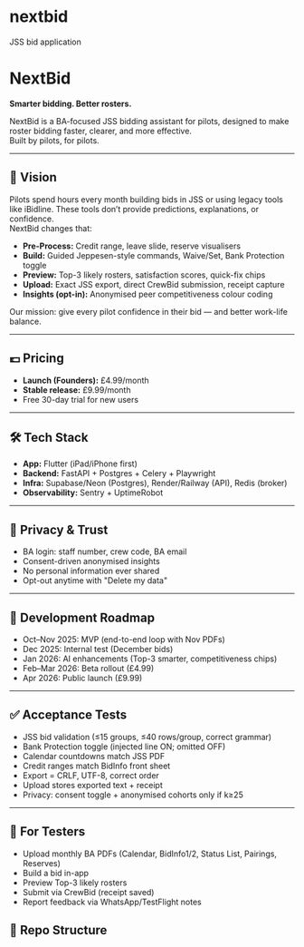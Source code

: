 # nextbid
JSS bid application
# NextBid

**Smarter bidding. Better rosters.**

NextBid is a BA-focused JSS bidding assistant for pilots, designed to make roster bidding faster, clearer, and more effective.  
Built by pilots, for pilots.

---

## 🎯 Vision
Pilots spend hours every month building bids in JSS or using legacy tools like iBidline. These tools don’t provide predictions, explanations, or confidence.  
NextBid changes that:
- **Pre-Process:** Credit range, leave slide, reserve visualisers
- **Build:** Guided Jeppesen-style commands, Waive/Set, Bank Protection toggle
- **Preview:** Top-3 likely rosters, satisfaction scores, quick-fix chips
- **Upload:** Exact JSS export, direct CrewBid submission, receipt capture
- **Insights (opt-in):** Anonymised peer competitiveness colour coding

Our mission: give every pilot confidence in their bid — and better work-life balance.

---

## 💷 Pricing
- **Launch (Founders):** £4.99/month  
- **Stable release:** £9.99/month  
- Free 30-day trial for new users

---

## 🛠️ Tech Stack
- **App:** Flutter (iPad/iPhone first)  
- **Backend:** FastAPI + Postgres + Celery + Playwright  
- **Infra:** Supabase/Neon (Postgres), Render/Railway (API), Redis (broker)  
- **Observability:** Sentry + UptimeRobot


---

## 🔐 Privacy & Trust
- BA login: staff number, crew code, BA email
- Consent-driven anonymised insights
- No personal information ever shared
- Opt-out anytime with "Delete my data"

---

## 🚦 Development Roadmap
- Oct–Nov 2025: MVP (end-to-end loop with Nov PDFs)
- Dec 2025: Internal test (December bids)
- Jan 2026: AI enhancements (Top-3 smarter, competitiveness chips)
- Feb–Mar 2026: Beta rollout (£4.99)
- Apr 2026: Public launch (£9.99)

---

## ✅ Acceptance Tests
- JSS bid validation (≤15 groups, ≤40 rows/group, correct grammar)
- Bank Protection toggle (injected line ON; omitted OFF)
- Calendar countdowns match JSS PDF
- Credit ranges match BidInfo front sheet
- Export = CRLF, UTF-8, correct order
- Upload stores exported text + receipt
- Privacy: consent toggle + anonymised cohorts only if k≥25

---

## 👥 For Testers
- Upload monthly BA PDFs (Calendar, BidInfo1/2, Status List, Pairings, Reserves)
- Build a bid in-app
- Preview Top-3 likely rosters
- Submit via CrewBid (receipt saved)
- Report feedback via WhatsApp/TestFlight notes


## 📂 Repo Structure